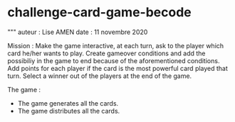 # challenge-card-game-becode


"""
auteur : Lise AMEN
date : 11 novembre 2020

Mission :
Make the game interactive, at each turn, ask to the player which card he/her wants to play.
Create gameover conditions and add the possibiliy in the game to end because of the aforementioned conditions.
Add points for each player if the card is the most powerful card played that turn.
Select a winner out of the players at the end of the game.


The game : 
- The game generates all the cards.
- The game distributes all the cards.
